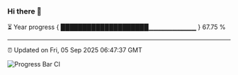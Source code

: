 ### Hi there 👋

⏳ Year progress { ████████████████████▁▁▁▁▁▁▁▁▁▁ } 67.75 %

---

⏰ Updated on Fri, 05 Sep 2025 06:47:37 GMT

![Progress Bar CI](https://github.com/IshwaranRudhara/GIT-ACTION/workflows/Progress%20Bar%20CI/badge.svg)
